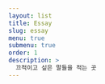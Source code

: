 ```yaml
---
layout: list
title: Essay
slug: essay
menu: true
submenu: true
order: 1
description: >
  끄적이고 싶은 말들을 적는 곳
---
```

